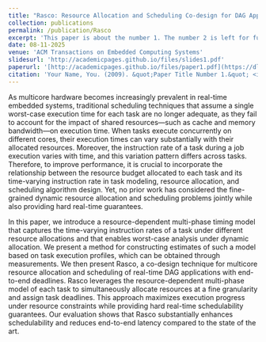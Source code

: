 ```yaml
---
title: "Rasco: Resource Allocation and Scheduling Co-design for DAG Applications on Multicore"
collection: publications
permalink: /publication/Rasco
excerpt: 'This paper is about the number 1. The number 2 is left for future work.'
date: 08-11-2025
venue: 'ACM Transactions on Embedded Computing Systems'
slidesurl: 'http://academicpages.github.io/files/slides1.pdf'
paperurl: '[http://academicpages.github.io/files/paper1.pdf](https://dl.acm.org/doi/pdf/10.1145/3761814)'
citation: 'Your Name, You. (2009). &quot;Paper Title Number 1.&quot; <i>Journal 1</i>. 1(1).'
---
```


As multicore hardware becomes increasingly prevalent in real-time embedded systems, traditional scheduling techniques that assume a single worst-case execution time for each task are no longer adequate, as they fail to account for the impact of shared resources—such as cache and memory bandwidth—on execution time. When tasks execute concurrently on different cores, their execution times can vary substantially with their allocated resources. Moreover, the instruction rate of a task during a job execution varies with time, and this variation pattern differs across tasks. Therefore, to improve performance, it is crucial to incorporate the relationship between the resource budget allocated to each task and its time-varying instruction rate in task modeling, resource allocation, and scheduling algorithm design. Yet, no prior work has considered the fine-grained dynamic resource allocation and scheduling problems jointly while also providing hard real-time guarantees.

In this paper, we introduce a resource-dependent multi-phase timing model that captures the time-varying instruction rates of a task under different resource allocations and that enables worst-case analysis under dynamic allocation. We present a method for constructing estimates of such a model based on task execution profiles, which can be obtained through measurements. We then present Rasco, a co-design technique for multicore resource allocation and scheduling of real-time DAG applications with end-to-end deadlines. Rasco leverages the resource-dependent multi-phase model of each task to simultaneously allocate resources at a fine granularity and assign task deadlines. This approach maximizes execution progress under resource constraints while providing hard real-time schedulability guarantees. Our evaluation shows that Rasco substantially enhances schedulability and reduces end-to-end latency compared to the state of the art.
